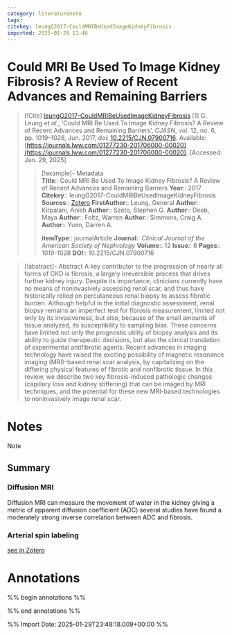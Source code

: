 ```yaml
---
category: literaturenote
tags: 
citekey: leungG2017-CouldMRIBeUsedImageKidneyFibrosis
imported: 2025-01-29 11:46
---
```


# Could MRI Be Used To Image Kidney Fibrosis? A Review of Recent Advances and Remaining Barriers


> [!Cite] [leungG2017-CouldMRIBeUsedImageKidneyFibrosis](zotero://select/library/items/CRKXDUM9)
> [1]  G. Leung _et al._, ‘Could MRI Be Used To Image Kidney Fibrosis? A Review of Recent Advances and Remaining Barriers’, _CJASN_, vol. 12, no. 6, pp. 1019–1028, Jun. 2017, doi: [10.2215/CJN.07900716](https://doi.org/10.2215/CJN.07900716). Available: [https://journals.lww.com/01277230-201706000-00020](https://journals.lww.com/01277230-201706000-00020). [Accessed: Jan. 29, 2025]
> > [!example]- Metadata    
> > **Title**:: Could MRI Be Used To Image Kidney Fibrosis? A Review of Recent Advances and Remaining Barriers
> > **Year**:: 2017
> > **Citekey**:: leungG2017-CouldMRIBeUsedImageKidneyFibrosis
> > **Sources**:: [Zotero](zotero://select/library/items/CRKXDUM9)
> > **FirstAuthor**:: Leung, General
> > **Author**:: Kirpalani, Anish
> > **Author**:: Szeto, Stephen G.
> > **Author**:: Deeb, Maya
> > **Author**:: Foltz, Warren
> > **Author**:: Simmons, Craig A.
> > **Author**:: Yuen, Darren A.
> > 
> > **itemType**:: journalArticle
> > **Journal**:: *Clinical Journal of the American Society of Nephrology*
> > **Volume**:: 12
> > **Issue**:: 6
> > **Pages**:: 1019-1028
> > **DOI**:: 10.2215/CJN.07900716

> [!abstract]- Abstract
> A key contributor to the progression of nearly all forms of CKD is fibrosis, a largely irreversible process that drives further kidney injury. Despite its importance, clinicians currently have no means of noninvasively assessing renal scar, and thus have historically relied on percutaneous renal biopsy to assess fibrotic burden. Although helpful in the initial diagnostic assessment, renal biopsy remains an imperfect test for fibrosis measurement, limited not only by its invasiveness, but also, because of the small amounts of tissue analyzed, its susceptibility to sampling bias. These concerns have limited not only the prognostic utility of biopsy analysis and its ability to guide therapeutic decisions, but also the clinical translation of experimental antifibrotic agents. Recent advances in imaging technology have raised the exciting possibility of magnetic resonance imaging (MRI)–based renal scar analysis, by capitalizing on the differing physical features of fibrotic and nonfibrotic tissue. In this review, we describe two key fibrosis-induced pathologic changes (capillary loss and kidney stiffening) that can be imaged by MRI techniques, and the potential for these new MRI-based technologies to noninvasively image renal scar.

# Notes

> [!note]
> ## Summary
> 
> ### Diffusion MRI
> 
> Diffusion MRI can measure the movement of water in the kidney giving a metric of apparent diffusion coefficient (ADC) several studies have found a moderately strong inverse correlation between ADC and fibrosis.
> 
> ### Arterial spin labeling
>
> [see in Zotero](zotero://select/library/items/5N4YHEZG)

# Annotations

%% begin annotations %%


%% end annotations %%

%% Import Date: 2025-01-29T23:48:18.009+00:00 %%
